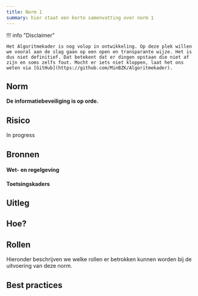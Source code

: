 ```yaml
---
title: Norm 1
summary: hier staat een korte samenvatting over norm 1
---
```


!!! info "Disclaimer"

    Het Algoritmekader is nog volop in ontwikkeling. Op deze plek willen we vooral aan de slag gaan op een open en transparante wijze. Het is dus niet definitief. Dat betekent dat er dingen opstaan die niet af zijn en soms zelfs fout. Mocht er iets niet kloppen, laat het ons weten via [GitHub](https://github.com/MinBZK/Algoritmekader).


## Norm
**De informatiebeveiliging is op orde.**

## Risico
In progress

## Bronnen

#### Wet- en regelgeving

#### Toetsingskaders


## Uitleg


## Hoe?

## Rollen
Hieronder beschrijven we welke rollen er betrokken kunnen worden bij de uitvoering van deze norm. 



## Best practices




